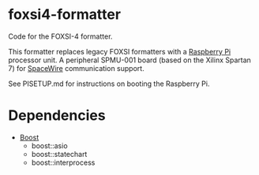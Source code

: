 # foxsi4-formatter
Code for the FOXSI-4 formatter.

This formatter replaces legacy FOXSI formatters with a [Raspberry Pi](https://www.raspberrypi.org) processor unit. A peripheral SPMU-001 board (based on the Xilinx Spartan 7) for [SpaceWire](https://www.star-dundee.com/wp-content/star_uploads/general/SpaceWire-Users-Guide.pdf) communication support.

See PISETUP.md for instructions on booting the Raspberry Pi.

# Dependencies
- [Boost](https://www.boost.org/)
    - boost::asio
    - boost::statechart
    - boost::interprocess


